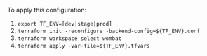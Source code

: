  To apply this configuration:

 1. ```export TF_ENV=[dev|stage|prod]```
 2. ```terraform init -reconfigure -backend-config=${TF_ENV}.conf```
 3. ```terraform workspace select wombat```
 4. ```terraform apply -var-file=${TF_ENV}.tfvars```

